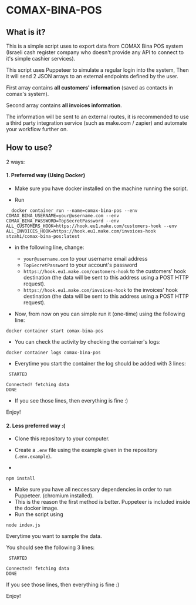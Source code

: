 # COMAX-BINA-POS

## What is it?
This is a simple script uses to export data from COMAX Bina POS system (Israeli cash register company who doesn't provide any API to connect to it's simple cashier services).

This script uses Puppeteer to simulate a regular login into the system,
Then it will send 2 JSON arrays to an external endpoints defined by the user.

First array contains **all customers' information** (saved as contacts in comax's system).

Second array contains **all invoices information**.

The information will be sent to an external routes, it is recommended to use a third party integration service (such as make.com / zapier) and automate your workflow further on.
## How to use?

2 ways:

#### 1. Preferred way (Using Docker)

* Make sure you have docker installed on the machine running the script.

* Run
```
  docker container run --name=comax-bina-pos --env COMAX_BINA_USERNAME=your@username.com --env COMAX_BINA_PASSWORD=TopSecretPassword --env ALL_CUSTOMERS_HOOK=https://hook.eu1.make.com/customers-hook --env ALL_INVOICES_HOOK=https://hook.eu1.make.com/invoices-hook stzahi/comax-bina-pos:latest 
```

* in the following line, change:
  * `your@username.com` to your username email address
  * `TopSecretPassword` to your account's password
  * `https://hook.eu1.make.com/customers-hook` to the customers' hook destination (the data will be sent to this address using a POST HTTP request).
  * `https://hook.eu1.make.com/invoices-hook` to the invoices' hook destination (the data will be sent to this address using a POST HTTP request).



* Now, from now on you can simple run it (one-time) using the following line:

```
docker container start comax-bina-pos
```

* You can check the activity by checking the container's logs:
```
docker container logs comax-bina-pos
```

* Everytime you start the container the log should be added with 3 lines:
```
 STARTED 

Connected! fetching data
DONE
```
* If you see those lines, then everything is fine :)

Enjoy!

#### 2. Less preferred way :(

* Clone this repository to your computer.
* Create a `.env` file using the example given in the repository (`.env.example`).

* 
```
npm install
```
* Make sure you have all neccessary dependencies in order to run Puppeteer. (chromium installed).
* This is the reason the first method is better. Puppeteer is included inside the docker image.
* Run the script using 
```
node index.js
```
Everytime you want to sample the data.

You should see the following 3 lines:
```
 STARTED 

Connected! fetching data
DONE
```
If you see those lines, then everything is fine :)

Enjoy!




